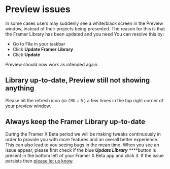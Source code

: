 # Preview issues

In some cases users may suddenly see a white/black screen in the Preview window, instead of their projects being presented. The reason for this is that the Framer Library has been updated and you need You can resolve this by:

* Go to File in your taskbar
* Click **Update Framer Library**
* Click **Update**

Preview should now work as intended again.

## Library up-to-date, Preview still not showing anything

Please hit the refresh icon \(or  `CMD`  + `R`  \) a few times in the top right corner of your preview window.

## Always keep the Framer Library up-to-date

During the Framer X Beta period we will be making tweaks continuously in order to provide you with more features and an overall better experience. This can also lead to you seeing bugs in the mean time. When you see an issue appear, please first check if the blue _**Update Library**_ ****button is present in the bottom left of your Framer X Beta app and click it. If the issue persists then [please let us know](https://framer.gitbook.io/framer/introduction#getting-help-and-support).



